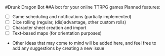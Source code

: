 #Drunk Dragon Bot
##A bot for your online TTRPG games
Planned features:

- [ ] Game scheduling and notifications (partially implemented)
- [ ] Dice rolling (regular, (dis)advantage, other custom rolls)
- [ ] Character sheet creation and import
- [ ] Text-based maps (for orientation purposes)
- Other ideas that may come to mind will be added here, and feel free to add any suggestions by creating a new issue
